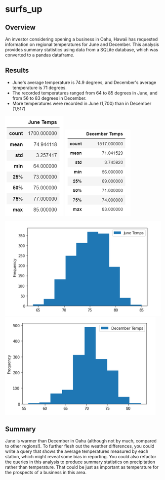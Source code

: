 # surfs_up

## Overview

An investor considering opening a business in Oahu, Hawaii has requested information on regional temperatures for June and December. This analysis provides summary statistics using data from a SQLite database, which was converted to a pandas dataframe.

## Results

- June's average temperature is 74.9 degrees, and December's average temperature is 71 degrees.
- The recorded temperatures ranged from 64 to 85 degrees in June, and from 56 to 83 degrees in December.
- More temperatures were recorded in June (1,700) than in December (1,517)

![june summary](/Images/june_summary.png) ![dec summary](/Images/dec_summary.png)

![june hist](/Images/june_hist.png) ![dec hist](/Images/dec_hist.png)

## Summary

June is warmer than December in Oahu (although not by much, compared to other regions!). To further flesh out the weather differences, you could write a query that shows the average temperatures measured by each station, which might reveal some bias in reporting. You could also refactor the queries in this analysis to produce summary statistics on precipitation rather than temperature. That could be just as important as temperature for the prospects of a business in this area.

